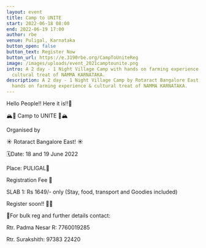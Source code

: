 ```yaml
---
layout: event
title: Camp to UNITE
start: 2022-06-18 08:00
end: 2022-06-19 17:00
author: rbe
venue: Puligal, Karnataka
button_open: false
button_text: Register Now
button_url: https://e.3190rbe.org/CampToUniteReg
image: /images/uploads/event_2021camptounite.png
intro: A 2 day - 1 Night Village Camp with hands on farming experience &
  cultural treat of NAMMA KARNATAKA.
description: A 2 day - 1 Night Village Camp by Rotaract Bangalore East, with
  hands on farming experience & cultural treat of NAMMA KARNATAKA.
---
```

Hello People!! Here it is!!🥳


🏔️🌄 Camp to UNITE 🌄🏔️

Organised by 

☀️ Rotaract Bangalore East! ☀️ 

🗓️Date: 18 and 19 June 2022

Place: PULIGAL📍


Registration Fee 💸

SLAB 1: Rs 1649/- only (Stay, food, transport and Goodies included)

Register soon!! 🤩🥳



📝For bulk reg and further details contact:

Rtr. Padma Nesar R: 7760019285

Rtr. Surakshith: 97383 22420
